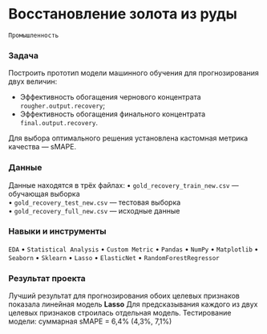 # Восстановление золота из руды 
`Промышленность`

### Задача
Построить прототип модели машинного обучения для прогнозирования двух величин:
- Эффективность обогащения чернового концентрата `rougher.output.recovery`;
- Эффективность обогащения финального концентрата `final.output.recovery`.

Для выбора оптимального решения установлена кастомная метрика качества — sMAPE.

### Данные
Данные находятся в трёх файлах:
•	`gold_recovery_train_new.csv` — обучающая выборка  
•	`gold_recovery_test_new.csv` — тестовая выборка  
•	`gold_recovery_full_new.csv` — исходные данные  

### Навыки и инструменты
 `EDA` • `Statistical Analysis` • `Custom Metric` • `Pandas` • `NumPy` •  `Matplotlib` • `Seaborn` • 
`Sklearn` • `Lasso` • `ElasticNet` • `RandomForestRegressor`

### Результат проекта
Лучший результат для прогнозирования обоих целевых признаков показала линейная модель **Lasso**
Для предсказывания каждого из двух целевых признаков строилась отдельная модель.
Тестирование модели: суммарная sMAPE = 6,4% (4,3%, 7,1%)

